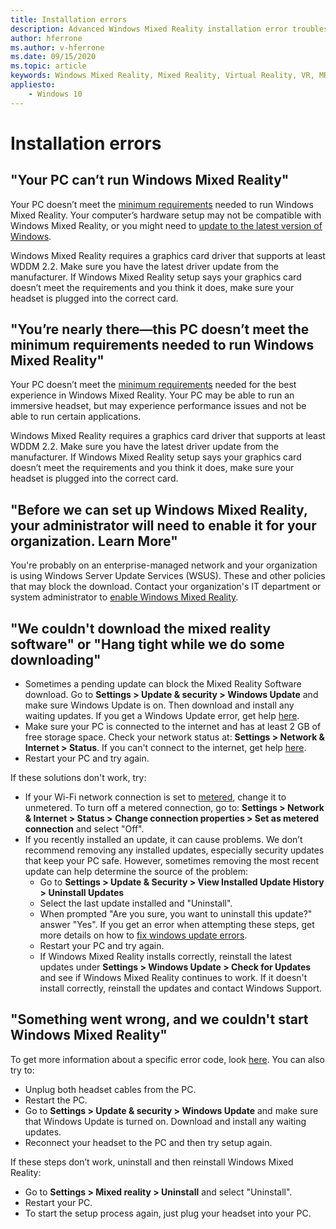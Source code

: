 ```yaml
---
title: Installation errors
description: Advanced Windows Mixed Reality installation error troubleshooting that goes beyond our standard consumer support documentation.
author: hferrone
ms.author: v-hferrone
ms.date: 09/15/2020
ms.topic: article
keywords: Windows Mixed Reality, Mixed Reality, Virtual Reality, VR, MR, Troubleshoot, Errors, Help, Support, Installation
appliesto:
    - Windows 10
---
```


# Installation errors

## "Your PC can’t run Windows Mixed Reality"

Your PC doesn’t meet the [minimum requirements](https://support.microsoft.com/help/4039260/windows-10-mixed-reality-pc-hardware-guidelines) needed to run Windows Mixed Reality. Your computer’s hardware setup may not be compatible with Windows Mixed Reality, or you might need to [update to the latest version of Windows](https://support.microsoft.com/help/12373/windows-update-faq). 

Windows Mixed Reality requires a graphics card driver that supports at least WDDM 2.2. Make sure you have the latest driver update from the manufacturer. If Windows Mixed Reality setup says your graphics card doesn’t meet the requirements and you think it does, make sure your headset is plugged into the correct card.

## "You’re nearly there—this PC doesn’t meet the minimum requirements needed to run Windows Mixed Reality"

Your PC doesn’t meet the [minimum requirements](https://support.microsoft.com/help/4039260/windows-10-mixed-reality-pc-hardware-guidelines) needed for the best experience in Windows Mixed Reality. Your PC may be able to run an immersive headset, but may experience performance issues and not be able to run certain applications.

Windows Mixed Reality requires a graphics card driver that supports at least WDDM 2.2. Make sure you have the latest driver update from the manufacturer. If Windows Mixed Reality setup says your graphics card doesn’t meet the requirements and you think it does, make sure your headset is plugged into the correct card.

## "Before we can set up Windows Mixed Reality, your administrator will need to enable it for your organization. Learn More"

You're probably on an enterprise-managed network and your organization is using Windows Server Update Services (WSUS). These and other policies that may block the download. Contact your organization's IT department or system administrator to [enable Windows Mixed Reality](/windows/application-management/manage-windows-mixed-reality#enable).

## "We couldn't download the mixed reality software" or "Hang tight while we do some downloading"

* Sometimes a pending update can block the Mixed Reality Software download. Go to **Settings > Update & security > Windows Update** and make sure Windows Update is on. Then download and install any waiting updates. If you get a Windows Update error, get help [here](https://support.microsoft.com/help/10164/fix-windows-update-errors).
* Make sure your PC is connected to the internet and has at least 2 GB of free storage space. Check your network status at: **Settings > Network & Internet > Status**. If you can't connect to the internet, get help [here](https://support.microsoft.com/help/10741/windows-10-fix-network-connection-issues).  
* Restart your PC and try again. 

If these solutions don't work, try:
* If your Wi-Fi network connection is set to [metered](https://support.microsoft.com//help/17452/windows-metered-internet-connections-faq), change it to unmetered. To turn off a metered connection, go to: **Settings > Network & Internet > Status > Change connection properties > Set as metered connection** and select "Off".  
* If you recently installed an update, it can cause problems. We don’t recommend removing any installed updates, especially security updates that keep your PC safe. However, sometimes removing the most recent update can help determine the source of the problem: 
    * Go to **Settings > Update & Security > View Installed Update History > Uninstall Updates**
    * Select the last update installed and "Uninstall".
    * When prompted "Are you sure, you want to uninstall this update?" answer "Yes". If you get an error when attempting these steps, get more details on how to [fix windows update errors](https://support.microsoft.com//help/10164/fix-windows-update-errors). 
    * Restart your PC and try again. 
    * If Windows Mixed Reality installs correctly, reinstall the latest updates under **Settings > Windows Update > Check for Updates** and see if Windows Mixed Reality continues to work. If it doesn't install correctly, reinstall the updates and contact Windows Support. 

## "Something went wrong, and we couldn't start Windows Mixed Reality"
To get more information about a specific error code, look [here](error-codes.md). You can also try to:

* Unplug both headset cables from the PC.
* Restart the PC.
* Go to **Settings > Update & security > Windows Update** and make sure that Windows Update is turned on. Download and install any waiting updates.
* Reconnect your headset to the PC and then try setup again.

If these steps don’t work, uninstall and then reinstall Windows Mixed Reality:
* Go to **Settings > Mixed reality > Uninstall** and select "Uninstall". 
* Restart your PC. 
* To start the setup process again, just plug your headset into your PC.